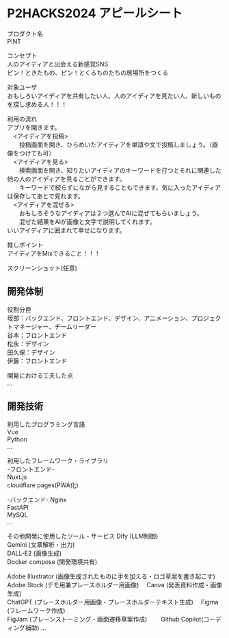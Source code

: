 # P2HACKS2024 アピールシート 

プロダクト名  
P!NT

コンセプト  
人のアイディアと出会える新感覚SNS  
ピン！ときたもの、ピン！とくるものたちの居場所をつくる

対象ユーザ  
おもしろいアイディアを共有したい人、人のアイディアを見たい人、新しいものを探し求める人！！！

利用の流れ  
アプリを開きます。  
　<アイディアを投稿>  
　　投稿画面を開き、ひらめいたアイディアを単語や文で投稿しましょう。（画像をつけても可）  
　<アイディアを見る>  
　　検索画面を開き、知りたいアイディアのキーワードを打つとそれに関連した他の人のアイディアを見ることができます。  
　　キーワードで絞らずにながら見することもできます。気に入ったアイディアは保存してあとで見れます。  
　<アイディアを混ぜる>  
　　おもしろそうなアイディアは２つ選んでAIに混ぜてもらいましょう。  
　　混ぜた結果をAIが画像と文字で説明してくれます。  
いいアイディアに囲まれて幸せになります。  

推しポイント  
アイディアをMixできること！！！

スクリーンショット(任意)  

## 開発体制  

役割分担  
坂部：バックエンド、フロントエンド、デザイン、アニメーション、プロジェクトマネージャー、チームリーダー  
谷本；フロントエンド  
松永：デザイン  
田久保：デザイン  
伊藤：フロントエンド  

開発における工夫した点  
...  

## 開発技術 

利用したプログラミング言語  
Vue  
Python  
...  

利用したフレームワーク・ライブラリ  
-フロントエンド-  
Nuxt.js  
cloudflare pages(PWA化)  

-バックエンド-
Nginx  
FastAPI  
MySQL  
...  

その他開発に使用したツール・サービス
Dify  (LLM制御)  
Gemini (文章解析・出力)  
DALL-E2 (画像生成)  
Docker compose (開発環境共有)  

Adobe Illustrator (画像生成されたものに手を加える・ロゴ草案を書き起こす)  
Adobe Stock (デモ用兼プレースホルダー用画像)　
Canva (発表資料作成・画像生成)  
ChatGPT (プレースホルダー用画像・プレースホルダーテキスト生成)　
Figma (フレームワーク作成)  
FigJam (ブレーンストーミング・画面遷移草案作成)　　
Github Copilot(コーディング補助)
...  
